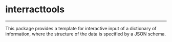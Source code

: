 # interracttools

---

This package provides a template for interactive input of a dictionary 
of information, where the structure of the data is specified by a JSON 
schema.
